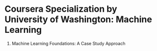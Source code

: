 # Coursera Specialization by University of Washington: Machine Learning

1. Machine Learning Foundations: A Case Study Approach
